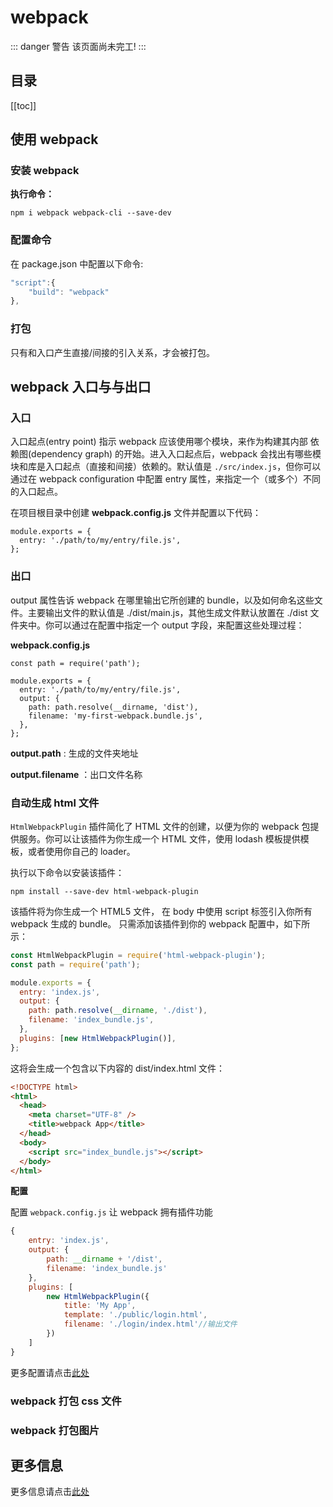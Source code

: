 # webpack

::: danger 警告
该页面尚未完工!
:::

## 目录

[[toc]]


## 使用 webpack

### 安装 webpack

**执行命令：**

````Terminal
npm i webpack webpack-cli --save-dev
````
### 配置命令

在 package.json 中配置以下命令:

````JavaScript
"script":{
    "build": "webpack"
},
````

### 打包

只有和入口产生直接/间接的引入关系，才会被打包。

## webpack 入口与与出口

### 入口

入口起点(entry point) 指示 webpack 应该使用哪个模块，来作为构建其内部 依赖图(dependency graph) 的开始。进入入口起点后，webpack 会找出有哪些模块和库是入口起点（直接和间接）依赖的。默认值是 `./src/index.js`，但你可以通过在 webpack configuration 中配置 entry 属性，来指定一个（或多个）不同的入口起点。

在项目根目录中创建 **webpack.config.js** 文件并配置以下代码：

````
module.exports = {
  entry: './path/to/my/entry/file.js',
};
````

### 出口

output 属性告诉 webpack 在哪里输出它所创建的 bundle，以及如何命名这些文件。主要输出文件的默认值是 ./dist/main.js，其他生成文件默认放置在 ./dist 文件夹中。你可以通过在配置中指定一个 output 字段，来配置这些处理过程：

**webpack.config.js**

````
const path = require('path');

module.exports = {
  entry: './path/to/my/entry/file.js',
  output: {
    path: path.resolve(__dirname, 'dist'),
    filename: 'my-first-webpack.bundle.js',
  },
};
````
**output.path** : 生成的文件夹地址

**output.filename** ：出口文件名称

### 自动生成 html 文件

`HtmlWebpackPlugin` 插件简化了 HTML 文件的创建，以便为你的 webpack 包提供服务。你可以让该插件为你生成一个 HTML 文件，使用 lodash 模板提供模板，或者使用你自己的 loader。

执行以下命令以安装该插件：

````
npm install --save-dev html-webpack-plugin
````

该插件将为你生成一个 HTML5 文件， 在 body 中使用 script 标签引入你所有 webpack 生成的 bundle。 只需添加该插件到你的 webpack 配置中，如下所示：

````JavaScript
const HtmlWebpackPlugin = require('html-webpack-plugin');
const path = require('path');

module.exports = {
  entry: 'index.js',
  output: {
    path: path.resolve(__dirname, './dist'),
    filename: 'index_bundle.js',
  },
  plugins: [new HtmlWebpackPlugin()],
};
````

这将会生成一个包含以下内容的 dist/index.html 文件：

````html
<!DOCTYPE html>
<html>
  <head>
    <meta charset="UTF-8" />
    <title>webpack App</title>
  </head>
  <body>
    <script src="index_bundle.js"></script>
  </body>
</html>
````

**配置**

配置 `webpack.config.js` 让 webpack 拥有插件功能

````JavaScript
{
    entry: 'index.js',
    output: {
        path: __dirname + '/dist',
        filename: 'index_bundle.js'
    },
    plugins: [
        new HtmlWebpackPlugin({
            title: 'My App',
            template: './public/login.html',
            filename: './login/index.html'//输出文件
        })
    ]
}
````

更多配置请点击[此处](https://github.com/jantimon/html-webpack-plugin#options)

### webpack 打包 css 文件

### webpack 打包图片

## 更多信息

更多信息请点击[此处](https://webpack.docschina.org/)